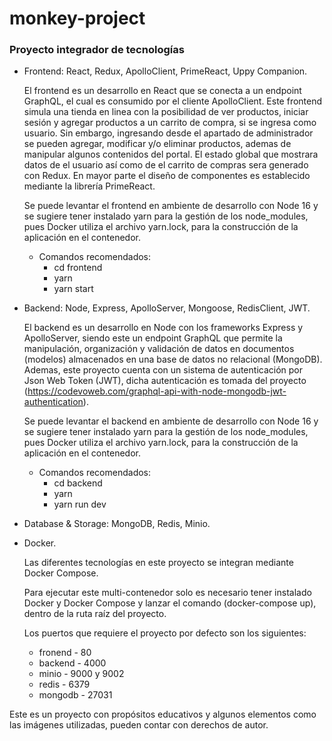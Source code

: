 # monkey-project

### Proyecto integrador de tecnologías

- Frontend: React, Redux, ApolloClient, PrimeReact, Uppy Companion.

  El frontend es un desarrollo en React que se conecta a un endpoint GraphQL, el cual es consumido por el cliente ApolloClient. Este frontend simula una tienda en linea con la posibilidad de ver productos, iniciar sesión y agregar productos a un carrito de compra, si se ingresa como usuario. Sin embargo, ingresando desde el apartado de administrador se pueden agregar, modificar y/o eliminar productos, ademas de manipular algunos contenidos del portal. El estado global que mostrara datos de el usuario así como de el carrito de compras sera generado con Redux. En mayor parte el diseño de componentes es establecido mediante la librería PrimeReact.

  Se puede levantar el frontend en ambiente de desarrollo con Node 16 y se sugiere tener instalado yarn para la gestión de los node_modules, pues Docker utiliza el archivo yarn.lock, para la construcción de la aplicación en el contenedor.

  - Comandos recomendados:
    - cd frontend
    - yarn
    - yarn start

- Backend: Node, Express, ApolloServer, Mongoose, RedisClient, JWT.

  El backend es un desarrollo en Node con los frameworks Express y ApolloServer, siendo este un endpoint GraphQL que permite la manipulación, organización y validación de datos en documentos (modelos) almacenados en una base de datos no relacional (MongoDB). Ademas, este proyecto cuenta con un sistema de autenticación por Json Web Token (JWT), dicha autenticación es tomada del proyecto (https://codevoweb.com/graphql-api-with-node-mongodb-jwt-authentication).

  Se puede levantar el backend en ambiente de desarrollo con Node 16 y se sugiere tener instalado yarn para la gestión de los node_modules, pues Docker utiliza el archivo yarn.lock, para la construcción de la aplicación en el contenedor.

  - Comandos recomendados:
    - cd backend
    - yarn
    - yarn run dev

- Database & Storage: MongoDB, Redis, Minio.

- Docker.

  Las diferentes tecnologías en este proyecto se integran mediante Docker Compose.

  Para ejecutar este multi-contenedor solo es necesario tener instalado Docker y Docker Compose y lanzar el comando (docker-compose up), dentro de la ruta raíz del proyecto.

  Los puertos que requiere el proyecto por defecto son los siguientes:

  - fronend - 80
  - backend - 4000
  - minio - 9000 y 9002
  - redis - 6379
  - mongodb - 27031

Este es un proyecto con propósitos educativos y algunos elementos como las imágenes utilizadas, pueden contar con derechos de autor.

